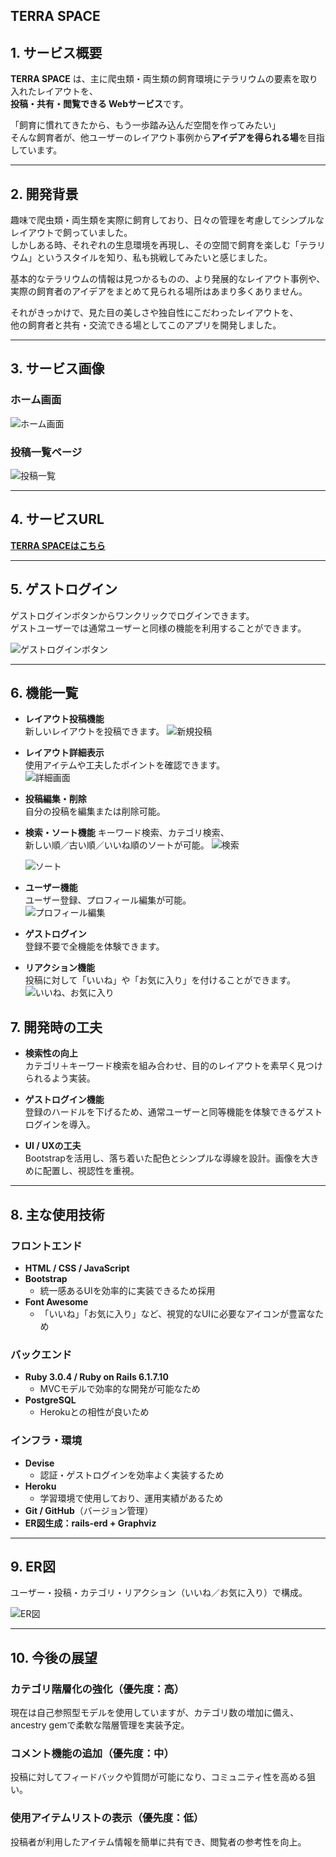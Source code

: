 ## TERRA SPACE

## 1. サービス概要

**TERRA SPACE** は、主に爬虫類・両生類の飼育環境にテラリウムの要素を取り入れたレイアウトを、  
**投稿・共有・閲覧できる Webサービス**です。

「飼育に慣れてきたから、もう一歩踏み込んだ空間を作ってみたい」  
そんな飼育者が、他ユーザーのレイアウト事例から**アイデアを得られる場**を目指しています。

---

## 2. 開発背景

趣味で爬虫類・両生類を実際に飼育しており、日々の管理を考慮してシンプルなレイアウトで飼っていました。  
しかしある時、それぞれの生息環境を再現し、その空間で飼育を楽しむ「テラリウム」というスタイルを知り、私も挑戦してみたいと感じました。

基本的なテラリウムの情報は見つかるものの、より発展的なレイアウト事例や、実際の飼育者のアイデアをまとめて見られる場所はあまり多くありません。

それがきっかけで、見た目の美しさや独自性にこだわったレイアウトを、  
他の飼育者と共有・交流できる場としてこのアプリを開発しました。

---

## 3. サービス画像

### ホーム画面  

![ホーム画面](./public/images/sample.png)

### 投稿一覧ページ  

![投稿一覧](public/images/layout_index.png) 

---

## 4. サービスURL

**[TERRA SPACEはこちら](https://terra-space-3a16a086e2f2.herokuapp.com/)**

---

## 5. ゲストログイン

ゲストログインボタンからワンクリックでログインできます。
<br>ゲストユーザーでは通常ユーザーと同様の機能を利用することができます。

![ゲストログインボタン](./public/images/guest_button.png)

---

## 6. 機能一覧

- **レイアウト投稿機能**  
新しいレイアウトを投稿できます。
  ![新規投稿](public/images/layout_create.png)

- **レイアウト詳細表示**  
使用アイテムや工夫したポイントを確認できます。  
  ![詳細画面](public/images/layout_show.png)

- **投稿編集・削除**  
  自分の投稿を編集または削除可能。 

- **検索・ソート機能** 
  キーワード検索、カテゴリ検索、
  <br>新しい順／古い順／いいね順のソートが可能。 
  ![検索](public/images/layout_search.png)  

  ![ソート](public/images/sort.gif)  

- **ユーザー機能**  
  ユーザー登録、プロフィール編集が可能。  
  ![プロフィール編集](public/images/profile_edit.png) 

- **ゲストログイン**  
  登録不要で全機能を体験できます。

- **リアクション機能**  
  投稿に対して「いいね」や「お気に入り」を付けることができます。  
  ![いいね、お気に入り](public/images/likes_button.gif)  

  

## 7. 開発時の工夫

- **検索性の向上**  
  カテゴリ＋キーワード検索を組み合わせ、目的のレイアウトを素早く見つけられるよう実装。

- **ゲストログイン機能**  
  登録のハードルを下げるため、通常ユーザーと同等機能を体験できるゲストログインを導入。

- **UI / UXの工夫**  
  Bootstrapを活用し、落ち着いた配色とシンプルな導線を設計。画像を大きめに配置し、視認性を重視。

---

## 8. 主な使用技術

### フロントエンド
- **HTML / CSS / JavaScript**
- **Bootstrap**  
  - 統一感あるUIを効率的に実装できるため採用
- **Font Awesome**  
  - 「いいね」「お気に入り」など、視覚的なUIに必要なアイコンが豊富なため

### バックエンド
- **Ruby 3.0.4 / Ruby on Rails 6.1.7.10**  
  - MVCモデルで効率的な開発が可能なため  
- **PostgreSQL**  
  - Herokuとの相性が良いため

### インフラ・環境
- **Devise**  
  - 認証・ゲストログインを効率よく実装するため
- **Heroku**  
  - 学習環境で使用しており、運用実績があるため
- **Git / GitHub**（バージョン管理）
- **ER図生成：rails-erd + Graphviz**

---

## 9. ER図

ユーザー・投稿・カテゴリ・リアクション（いいね／お気に入り）で構成。

![ER図](./public/images/erd.png)

---

## 10. 今後の展望

 ### カテゴリ階層化の強化（優先度：高）
  現在は自己参照型モデルを使用していますが、カテゴリ数の増加に備え、ancestry gemで柔軟な階層管理を実装予定。

 ### コメント機能の追加（優先度：中）
  投稿に対してフィードバックや質問が可能になり、コミュニティ性を高める狙い。

 ### 使用アイテムリストの表示（優先度：低） 
  投稿者が利用したアイテム情報を簡単に共有でき、閲覧者の参考性を向上。
